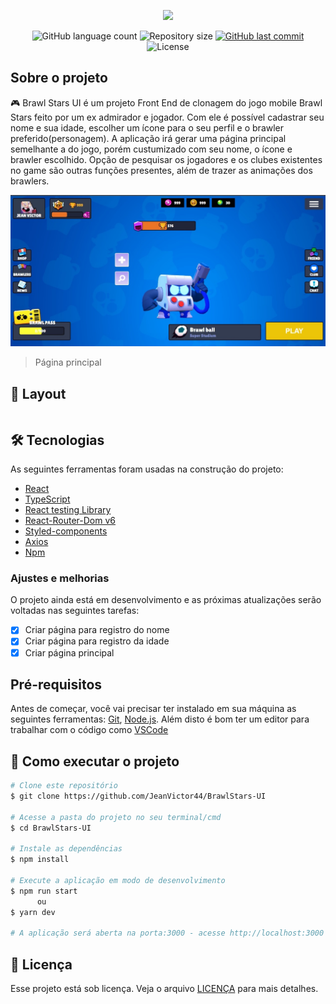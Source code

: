 <p align="center">
  <img width="200" src="https://logodownload.org/wp-content/uploads/2021/11/brawl-stars-logo-1.png" />
<p>

<p align="center">
  <img alt="GitHub language count" src="https://img.shields.io/github/languages/count/JeanVictor44/BrawlStars-UI?color=black">

  <img alt="Repository size" src="https://img.shields.io/github/repo-size/JeanVictor44/BrawlStars-UI">

  
  <a href="https://github.com/JeanVictor44/BrawlStars-UI/commits/main">
    <img alt="GitHub last commit" src="https://img.shields.io/github/last-commit/JeanVictor44/BrawlStars-UI?color=purple">
  </a>

  <img alt="License" src="https://img.shields.io/badge/license-MIT-red">
</p>



## Sobre o projeto
:video_game: Brawl Stars UI é um projeto Front End de clonagem do jogo mobile Brawl Stars feito por um ex admirador e jogador. Com ele é possível cadastrar seu nome e sua idade, escolher um ícone para o seu perfil e o brawler preferido(personagem). A aplicação irá gerar uma página principal semelhante a do jogo, porém custumizado com seu nome, o ícone e brawler escolhido. Opção de pesquisar os jogadores e os clubes existentes no game são outras funções presentes, além de trazer as animações dos brawlers.  

<img src="./previews/presentation-image.jpeg" alt="presentation image">

> Página principal

## :art: Layout
<p align="center" style="display: flex; align-items: flex-start; justify-content: center;">
   
</p>

## :hammer_and_wrench: Tecnologias

As seguintes ferramentas foram usadas na construção do projeto:

- [React ](https://pt-br.reactjs.org/)
- [TypeScript](https://www.typescriptlang.org/)
- [React testing Library](https://testing-library.com/)
- [React-Router-Dom v6](https://reactrouter.com/docs/en/v6)
- [Styled-components](https://styled-components.com/)
- [Axios](https://axios-http.com/docs/intro)
- [Npm](https://www.npmjs.com/)


### Ajustes e melhorias

O projeto ainda está em desenvolvimento e as próximas atualizações serão voltadas nas seguintes tarefas:

- [x] Criar página para registro do nome 
- [x] Criar página para registro da idade
- [x] Criar página principal 

## Pré-requisitos

Antes de começar, você vai precisar ter instalado em sua máquina as seguintes ferramentas:
[Git](https://git-scm.com), [Node.js](https://nodejs.org/). Além disto é bom ter um editor para trabalhar com o código como [VSCode](https://code.visualstudio.com/)

## :rocket: Como executar o projeto

```bash
# Clone este repositório
$ git clone https://github.com/JeanVictor44/BrawlStars-UI

# Acesse a pasta do projeto no seu terminal/cmd
$ cd BrawlStars-UI

# Instale as dependências
$ npm install

# Execute a aplicação em modo de desenvolvimento
$ npm run start
      ou
$ yarn dev

# A aplicação será aberta na porta:3000 - acesse http://localhost:3000
```

## :pencil: Licença

Esse projeto está sob licença. Veja o arquivo [LICENÇA](LICENSE) para mais detalhes.
